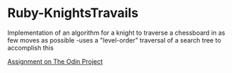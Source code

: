 # Ruby-KnightsTravails

Implementation of an algorithm for a knight to traverse a chessboard in as few moves as possible
-uses a "level-order" traversal of a search tree to accomplish this

[Assignment on The Odin Project](https://www.theodinproject.com/lessons/ruby-knights-travails)